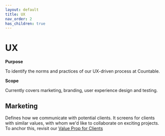 ```yaml
---
layout: default
title: UX
nav_order: 2
has_children: true
---
```


# UX

<div class="toctree" data-maxdepth="2" data-caption="Contents:" hidden="">

</div>

**Purpose**

To identify the norms and practices of our UX-driven process at
Countable.

**Scope**

Currently covers marketing, branding, user experience design and
testing.

## Marketing

Defines how we communicate with potential clients. It screens for
clients with similar values, with whom we'd like to collaborate on
exciting projects. To anchor this, revisit our [Value Prop for Clients](https://countable-ops-manual.readthedocs.io/sales/SALES#value-prop)



